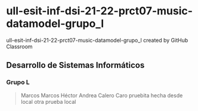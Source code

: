 # ull-esit-inf-dsi-21-22-prct07-music-datamodel-grupo_l
ull-esit-inf-dsi-21-22-prct07-music-datamodel-grupo_l created by GitHub Classroom

## Desarrollo de Sistemas Informáticos
### Grupo L

> Marcos
> Marcos
> Héctor
> Andrea Calero Caro
> pruebita hecha desde local
otra prueba local